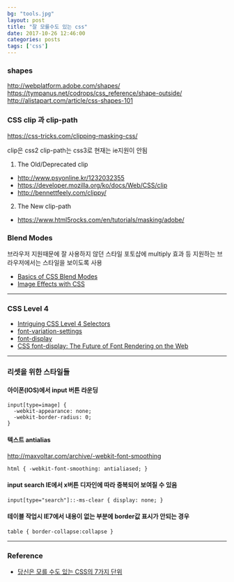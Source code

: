 ```yaml
---
bg: "tools.jpg"
layout: post
title: "잘 모를수도 있는 css"
date: 2017-10-26 12:46:00
categories: posts
tags: ['css']
---
```


### shapes
http://webplatform.adobe.com/shapes/
https://tympanus.net/codrops/css_reference/shape-outside/
http://alistapart.com/article/css-shapes-101

### CSS clip 과 clip-path
https://css-tricks.com/clipping-masking-css/

clip은 css2 clip-path는 css3로 현재는 ie지원이 안됨

1. The Old/Deprecated clip
- http://www.psyonline.kr/1232032355
- https://developer.mozilla.org/ko/docs/Web/CSS/clip
- http://bennettfeely.com/clippy/

2. The New clip-path
- https://www.html5rocks.com/en/tutorials/masking/adobe/

### Blend Modes
브라우저 지원때문에 잘 사용하지 않던 스타일
포토샵에 multiply 효과 등 지원하는 브라우저에서는 스타일을 보이도록 사용
- [Basics of CSS Blend Modes](https://css-tricks.com/basics-css-blend-modes/)
- [Image Effects with CSS](http://bennettfeely.com/image-effects/)

---

### CSS Level 4
- [Intriguing CSS Level 4 Selectors](https://webdesign.tutsplus.com/tutorials/intriguing-css-level-4-selectors--cms-29499)
- [font-variation-settings](https://developer.mozilla.org/en-US/docs/Web/CSS/font-variation-settings)
- [font-display](https://developer.mozilla.org/en-US/docs/Web/CSS/@font-face/font-display)
- [CSS font-display: The Future of Font Rendering on the Web](https://www.sitepoint.com/css-font-display-future-font-rendering-web/)

---

### 리셋을 위한 스타일들

#### 아이폰(IOS)에서 input 버튼 라운딩
```
input[type=image] {
  -webkit-appearance: none;
  -webkit-border-radius: 0;
}
```

#### 텍스트 antialias
http://maxvoltar.com/archive/-webkit-font-smoothing
```
html { -webkit-font-smoothing: antialiased; }
```

#### input search IE에서 x버튼 디자인에 따라 중복되어 보여질 수 있음
```
input[type="search"]::-ms-clear { display: none; }
```

#### 테이블 작업시 IE7에서 내용이 없는 부분에 border값 표시가 안되는 경우
```
table { border-collapse:collapse }
```

---

### Reference
- [당신은 모를 수도 있는 CSS의 7가지 단위](https://webdesign.tutsplus.com/ko/articles/7-css-units-you-might-not-know-about--cms-22573)

